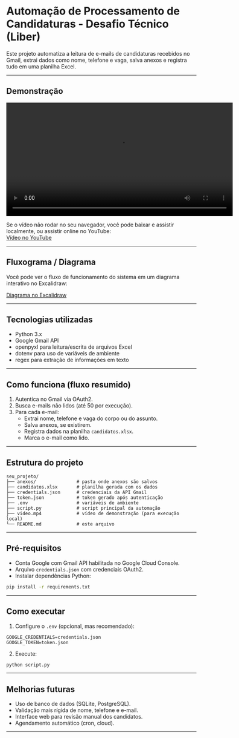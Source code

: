 # Automação de Processamento de Candidaturas - Desafio Técnico (Liber)

Este projeto automatiza a leitura de e-mails de candidaturas recebidos no Gmail, extrai dados como nome, telefone e vaga, salva anexos e registra tudo em uma planilha Excel.

---

## Demonstração

<video src="video.mp4" controls width="600"></video>

Se o vídeo não rodar no seu navegador, você pode baixar e assistir localmente, ou assistir online no YouTube:  
[Vídeo no YouTube](https://www.youtube.com/watch?v=2FLH48IfD0U)

---

## Fluxograma / Diagrama

Você pode ver o fluxo de funcionamento do sistema em um diagrama interativo no Excalidraw:

[Diagrama no Excalidraw](https://excalidraw.com/#room=04bc62a6d15446692d9e,Wjl8_7ug7jJgNW6ZwkjOvg)

---

## Tecnologias utilizadas

- Python 3.x  
- Google Gmail API  
- openpyxl para leitura/escrita de arquivos Excel  
- dotenv para uso de variáveis de ambiente  
- regex para extração de informações em texto  

---

## Como funciona (fluxo resumido)

1. Autentica no Gmail via OAuth2.  
2. Busca e-mails não lidos (até 50 por execução).  
3. Para cada e-mail:
   - Extrai nome, telefone e vaga do corpo ou do assunto.  
   - Salva anexos, se existirem.  
   - Registra dados na planilha `candidatos.xlsx`.  
   - Marca o e-mail como lido.  

---

## Estrutura do projeto

```
seu_projeto/
├── anexos/               # pasta onde anexos são salvos
├── candidatos.xlsx       # planilha gerada com os dados
├── credentials.json      # credenciais da API Gmail
├── token.json            # token gerado após autenticação
├── .env                  # variáveis de ambiente
├── script.py             # script principal da automação
├── video.mp4             # vídeo de demonstração (para execução local)
└── README.md             # este arquivo
```

---

## Pré‑requisitos

- Conta Google com Gmail API habilitada no Google Cloud Console.  
- Arquivo `credentials.json` com credenciais OAuth2.  
- Instalar dependências Python:

```bash
pip install -r requirements.txt
```

---

## Como executar

1. Configure o `.env` (opcional, mas recomendado):

```env
GOOGLE_CREDENTIALS=credentials.json
GOOGLE_TOKEN=token.json
```

2. Execute:

```bash
python script.py
```

---

## Melhorias futuras

- Uso de banco de dados (SQLite, PostgreSQL).  
- Validação mais rígida de nome, telefone e e-mail.  
- Interface web para revisão manual dos candidatos.  
- Agendamento automático (cron, cloud).  

---
